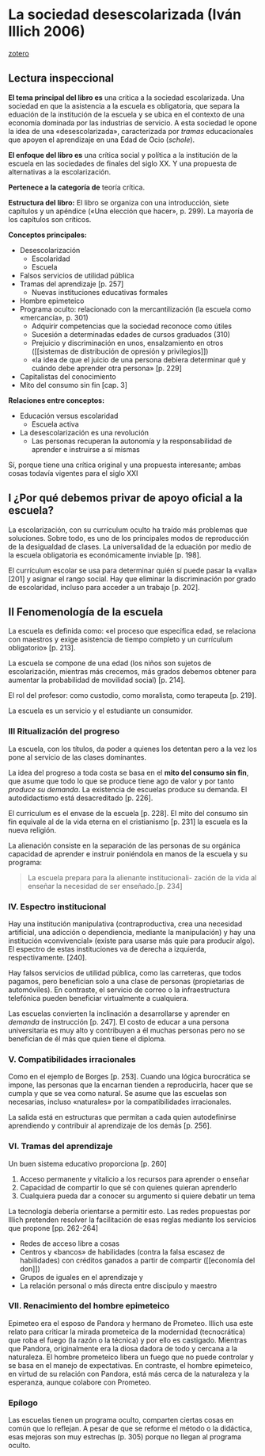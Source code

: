 # La sociedad desescolarizada (Iván Illich 2006)
[zotero](zotero://select/items/@illich2006a)
## Lectura inspeccional

<!--Basado en: el título, prefacio, contraportada, epígrafe, solapa-->

**El tema principal del libro es** una critica a la sociedad escolarizada. Una sociedad en que la asistencia a la escuela es obligatoria, que separa la eduación de la institución de la escuela y se ubica en el contexto de una economía dominada por las industrias de servicio. A esta sociedad le opone la idea de una «desescolarizada», caracterizada por *tramas* educacionales que apoyen el aprendizaje en una Edad de Ocio (*schole*).

**El enfoque del libro es** una crítica social y política a la institución de la escuela en las sociedades de finales del siglo XX. Y una propuesta de alternativas a la escolarización.

**Pertenece a la categoría de** teoría crítica.

<!--Basado en: la tabla de contenido, índices, apéndices-->

**Estructura del libro:** El libro se organiza con una introducción, siete capítulos y un apéndice («Una elección que hacer», p. 299). La mayoría de los capítulos son críticos.

**Conceptos principales:**

- Desescolarización
    - Escolaridad
    - Escuela
- Falsos servicios de utilidad pública
- Tramas del aprendizaje [p. 257]
    - Nuevas instituciones educativas formales
- Hombre epimeteico
- Programa oculto: relacionado con la mercantilización (la escuela como «mercancía», p. 301)
    - Adquirir competencias que la sociedad reconoce como útiles
    - Sucesión a determinadas edades de cursos graduados (310)
    - Prejuicio y discriminación en unos, ensalzamiento en otros ([[sistemas de distribución de opresión y privilegios]])
    - «la idea de que el juicio de una persona debiera determinar  qué y cuándo debe aprender otra persona» [p. 229]
- Capitalistas del conocimiento
- Mito del consumo sin fin [cap. 3]

**Relaciones entre conceptos:**

- Educación versus escolaridad
    - Escuela activa
- La desescolarización es una revolución
    - Las personas recuperan la autonomía y la responsabilidad de aprender e instruirse a sí mismas

<!--Basado en: escaneo de páginas, lectura inicial de capítulos-->

<!--El libro me gustó / no me gustó porque-->
Sí, porque tiene una crítica original y una propuesta interesante; ambas cosas todavía vigentes para el siglo XXI

<!--Resumen de capítulos lectura superficial-->
## I ¿Por qué debemos privar de apoyo oficial a la escuela?

La escolarización, con su currículum oculto ha traído más problemas que soluciones. Sobre todo, es uno de los principales modos de reproducción de la desigualdad de clases. La universalidad de la eduación por medio de la escuela obligatoria es económicamente inviable [p. 198].

El currículum escolar se usa para determinar quién sí puede pasar la «valla» [201] y asignar el rango social. Hay que eliminar la discriminación por grado de escolaridad, incluso para acceder a un trabajo [p. 202].

## II Fenomenología de la escuela

La escuela es definida como: «el proceso que especifica edad, se relaciona con maestros y exige asistencia de tiempo completo y un currículum obligatorio» [p. 213].

La escuela se compone de una edad (los niños son sujetos de escolarización, mientras más crecemos, más grados debemos obtener para aumentar la probabilidad de movilidad social) [p. 214].

El rol del profesor: como custodio, como moralista, como terapeuta [p. 219].

La escuela es un servicio y el estudiante un consumidor.

### III Ritualización del progreso

La escuela, con los títulos, da poder a quienes los detentan pero a la vez los pone al servicio de las clases dominantes.

La idea del progreso a toda costa se basa en el **mito del consumo sin fin**, que asume que todo lo que se produce tiene ago de valor y por tanto *produce su demanda*. La existencia de escuelas produce su demanda. El autodidactismo está desacreditado [p. 226].

El curriculum es el envase de la escuela [p. 228]. El mito del consumo sin fin equivale al de la vida eterna en el cristianismo [p. 231] la escuela es la nueva religión.

La alienación consiste en la separación de las personas de su orgánica capacidad de aprender e instruir poniéndola en manos de la escuela y su programa:

> La escuela prepara para la alienante institucionali-  zación de la vida al enseñar la necesidad de ser enseñado.[p. 234]
 
### IV. Espectro institucional

Hay una institución manipulativa (contraproductiva, crea una necesidad artificial, una adicción o dependiencia, mediante la manipulación) y hay una institución «convivencial» (existe para usarse más quie para producir algo). El espectro de estas instituciones va de derecha a izquierda, respectivamente. [240].

Hay falsos servicios de utilidad pública, como las carreteras, que todos pagamos, pero benefician solo a una clase de personas (propietarias de automóviles). En contraste, el servicio de correo o la infraestructura telefónica pueden beneficiar virtualmente a cualquiera.

Las escuelas convierten la inclinación a desarrollarse y aprender en *demanda* de instrucción [p. 247]. El costo de educar a una persona universitaria es muy alto y contribuyen a él muchas personas pero no se benefician de él más que quien tiene el diploma.

### V. Compatibilidades irracionales

Como en el ejemplo de Borges [p. 253]. Cuando una lógica burocrática se impone, las personas que la encarnan tienden a reproducirla, hacer que se cumpla y que se vea como natural. Se asume que las escuelas son necesarias, incluso «naturales» por la compatibilidades irracionales.

La salida está en estructuras que permitan a cada quien autodefinirse aprendiendo y contribuir al aprendizaje de los demás [p. 256].
### VI. Tramas del aprendizaje 

Un buen sistema educativo proporciona [p. 260]

1. Acceso permanente y vitalicio a los recursos para aprender o enseñar
2. Capacidad de compartir lo que sé con quienes quieran aprenderlo
3. Cualquiera pueda dar a conocer su argumento si quiere debatir un tema

La tecnología debería orientarse a permitir esto. Las redes propuestas por Illich pretenden resolver la facilitación de esas reglas mediante los servicios que propone [pp. 262-264]

- Redes de acceso libre a cosas
- Centros y «bancos» de habilidades (contra la falsa escasez de habilidades) con créditos ganados a partir de compartir ([[economía del don]])
- Grupos de iguales en el aprendizaje y 
- La relación personal o más directa entre discípulo y maestro

### VII. Renacimiento del hombre epimeteico

Epimeteo era el esposo de Pandora y hermano de Prometeo. Illich usa este relato para criticar la mirada prometeica de la modernidad (tecnocrática) que roba el fuego (la razón o la técnica) y por ello es castigado. Mientras que Pandora, originalmente era la diosa dadora de todo y cercana a la naturaleza. El hombre prometeico libera un fuego que no puede controlar y se basa en el manejo de expectativas. En contraste, el hombre epimeteico, en virtud de su relación con Pandora, está más cerca de la naturaleza y la esperanza, aunque colabore con Prometeo.

### Epílogo

Las escuelas tienen un programa oculto, comparten ciertas cosas en común que lo reflejan. A pesar de que se reforme el método o la didáctica, esas mejoras son muy estrechas (p. 305) porque no llegan al programa oculto.
